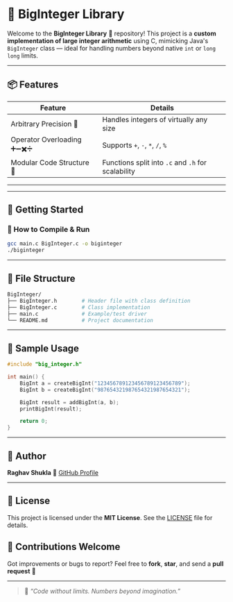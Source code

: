 
# 🔢 BigInteger Library

Welcome to the **BigInteger Library** 🚀 repository! This project is a **custom implementation of large integer arithmetic** using C, mimicking Java's `BigInteger` class — ideal for handling numbers beyond native `int` or `long long` limits.

---

## 📦 Features

| **Feature**                       | **Details**                                |
|-----------------------------------|--------------------------------------------|
| Arbitrary Precision 🧠            | Handles integers of virtually any size     |
| Operator Overloading ➕➖✖️➗    | Supports `+`, `-`, `*`, `/`, `%`            |
| Modular Code Structure  🧱        | Functions split into `.c` and `.h` for scalability     |

---
---

## 🚀 Getting Started

### 🧪 How to Compile & Run

```bash
gcc main.c BigInteger.c -o biginteger
./biginteger
```

---

## 📂 File Structure

```bash
BigInteger/
├── BigInteger.h        # Header file with class definition
├── BigInteger.c        # Class implementation
├── main.c              # Example/test driver
└── README.md           # Project documentation
```

---

## 🧪 Sample Usage

```c
#include "big_integer.h"

int main() {
    BigInt a = createBigInt("123456789123456789123456789");
    BigInt b = createBigInt("987654321987654321987654321");

    BigInt result = addBigInt(a, b);
    printBigInt(result);

    return 0;
}
```
---

## 👤 Author

**Raghav Shukla**
📌 [GitHub Profile](https://github.com/raghavshuklaofficial)

---

## 📄 **License**

This project is licensed under the **MIT License**. See the [LICENSE](LICENSE) file for details.

## 🙌 Contributions Welcome

Got improvements or bugs to report?
Feel free to **fork**, **star**, and send a **pull request** 🚀

---

> 💬 *“Code without limits. Numbers beyond imagination.”*

```
